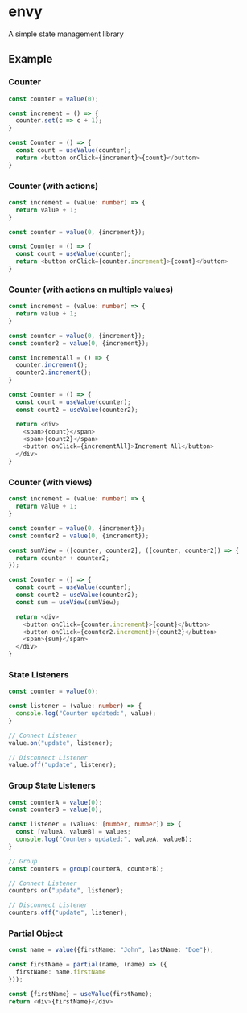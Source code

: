 # envy

A simple state management library

## Example

### Counter

```typescript jsx
const counter = value(0);

const increment = () => {
  counter.set(c => c + 1);
}

const Counter = () => {
  const count = useValue(counter);
  return <button onClick={increment}>{count}</button>
}
```

### Counter (with actions)

```typescript jsx
const increment = (value: number) => {
  return value + 1;
}

const counter = value(0, {increment});

const Counter = () => {
  const count = useValue(counter);
  return <button onClick={counter.increment}>{count}</button>
}
```

### Counter (with actions on multiple values)

```typescript jsx
const increment = (value: number) => {
  return value + 1;
}

const counter = value(0, {increment});
const counter2 = value(0, {increment});

const incrementAll = () => {
  counter.increment();
  counter2.increment();
}

const Counter = () => {
  const count = useValue(counter);
  const count2 = useValue(counter2);

  return <div>
    <span>{count}</span>
    <span>{count2}</span>
    <button onClick={incrementAll}>Increment All</button>
  </div>
}
```

### Counter (with views)

```typescript jsx
const increment = (value: number) => {
  return value + 1;
}

const counter = value(0, {increment});
const counter2 = value(0, {increment});

const sumView = ([counter, counter2], ([counter, counter2]) => {
  return counter + counter2;
});

const Counter = () => {
  const count = useValue(counter);
  const count2 = useValue(counter2);
  const sum = useView(sumView);

  return <div>
    <button onClick={counter.increment}>{count}</button>
    <button onClick={counter2.increment}>{count2}</button>
    <span>{sum}</span>
  </div>
}
```

### State Listeners

```typescript jsx
const counter = value(0);

const listener = (value: number) => {
  console.log("Counter updated:", value);
}

// Connect Listener
value.on("update", listener);

// Disconnect Listener
value.off("update", listener);
```

### Group State Listeners

```typescript jsx
const counterA = value(0);
const counterB = value(0);

const listener = (values: [number, number]) => {
  const [valueA, valueB] = values;
  console.log("Counters updated:", valueA, valueB);
}

// Group
const counters = group(counterA, counterB);

// Connect Listener
counters.on("update", listener);

// Disconnect Listener
counters.off("update", listener);
```

### Partial Object

```typescript jsx
const name = value({firstName: "John", lastName: "Doe"});

const firstName = partial(name, (name) => ({
  firstName: name.firstName
}));
```

```typescript jsx
const {firstName} = useValue(firstName);
return <div>{firstName}</div>
```



